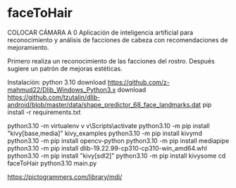 # faceToHair

COLOCAR CÁMARA A 0
Aplicación de inteligencia artificial para reconocimiento y análisis de facciones de cabeza con recomendaciones de mejoramiento.

Primero realiza un reconocimiento de las facciones del rostro.
Después sugiere un patrón de mejoras estéticas.

Instalación:
python 3.10
download https://github.com/z-mahmud22/Dlib_Windows_Python3.x
download https://github.com/tzutalin/dlib-android/blob/master/data/shape_predictor_68_face_landmarks.dat
pip install -r requirements.txt

python3.10 -m virtualenv v
v\Scripts\activate
python3.10 -m pip install "kivy[base,media]" kivy_examples
python3.10 -m pip install kivymd
python3.10 -m pip install opencv-python
python3.10 -m pip install mediapipe
python3.10 -m pip install dlib-19.22.99-cp310-cp310-win_amd64.whl
python3.10 -m pip install "kivy[sdl2]"
python3.10 -m pip install kivysome
cd faceToHair
python3.10 main.py

https://pictogrammers.com/library/mdi/

